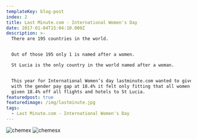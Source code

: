 ```yaml
---
templateKey: blog-post
index: 2
title: Last Minute.com - International Women's Day
date: 2017-01-04T15:04:10.000Z
description: >-
  There are 195 countries in the world.


  Out of those 195 only 1 is named after a women.

  St Lucia is the only country in the world named after a woman.


  This year for International Women’s day lastminute.com wanted to give back and
  with the gender pay gap at 18.4% it felt only fitting that all women were
  given 18.4% off all flights and hotels to St Lucia.
featuredpost: true
featuredimage: /img/lastminute.jpg
tags:
  - Last Minute.com - International Women's Day
---
```

![chemex](/img/lastminute-banner.jpg)
![chemesx](/img/lastminute-banner-iphone.jpg)

